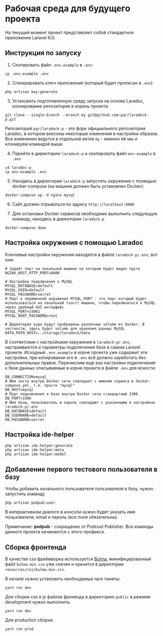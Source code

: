 # Рабочая среда для будущего проекта

На текущий момент проект представляет собой стандартное приложение Laravel 6.0.

## Инструкция по запуску

1. Скопировать файл `.env.example` в `.env`:
```
cp .env.example .env
```

2. Сгенерировать ключ приложения (который будет прописан в `.env`)
```
php artisan key:generate 
```

3. Установить подготовленную среду запуска на основе Laradoc, клонирование репозитория в корень проекта:
```
git clone --single-branch --branch my git@github.com:pqr/laradock-p.git
```
Репозиторий `pqr/laradock-p` - это форк официального репозитория Laradoc, в котором внесены некоторые изменения в настройки образов.
Все изменения ведутся в отдельной ветке `my` - именно её мы и клонируем командой выше.

4. Перейти в директорию `laradock-p` и скопировать файл `env-example` в `.env`
```
cd laradoc-p
cp env-example .env
```

5. Находясь в директории `laradock-p` запустить окружение с поомщью docker-compose (на машине должен быть установлен Docker):
```
docker-compose up -d nginx mysql
```

6. Сайт должен отрываться по адресу `http://localhost:8000`

7. Для остановки Docker сервисов необходимо выполнить следующую команду, находясь в директории `laradock-p`
```
docker-compose down
```

## Настройка окружения с помощью Laradoc

Ключевые настройки окружения находятся в файле `laradock-p/.env`, вот они:
```
# Задаёт порт на локальной машине на котором будет виден nginx   
NGINX_HOST_HTTP_PORT=8000

# Настройки подключения к MySQL
MYSQL_DATABASE=default
MYSQL_USER=default
MYSQL_PASSWORD=secret
# Порт в переменной окружения MYSQL_PORT - это порт который будет использоваться на локальной (хост) машине, чтобы подключиться к MySQL через удобный GUI интерфейс 
MYSQL_PORT=33061
MYSQL_ROOT_PASSWORD=root

# Директория куда будут проброшены различные volume из Docker. В частности, здесь будет volume для хранения данных MySQL
DATA_PATH_HOST=../storage/laradock/data
```

В соответсвии с настройками окружения в `laradock-p/.env`, настраиваются и параметры подключения базе в самом Laravel проекте.
Исходный `.env.example` в корне проекта уже содержит эти настройки, при копировании его в `.env` всё должно заработать без дополнительных правок.
Перечислим ещё раз настройки подключения к базе данных описываемые в корне проекта в файле `.env` для ясности:
```
DB_CONNECTION=mysql
# Имя хоста внутри Docker сети совпадает с именем сервиса в docker-compose.yml, т.е. просто "mysql"
DB_HOST=mysql
# Порт подключения к базе внутри Docker сети стандартный 3306
DB_PORT=3306
# Имя базы, пользователь и пароль совпадают с указанными в настройках laradock-p/.env
DB_DATABASE=default
DB_USERNAME=default
DB_PASSWORD=secret
``` 

## Настройка ide-helper

```
php artisan ide-helper:generate
php artisan ide-helper:meta
php artisan ide-helper:model
```

## Добавление первого тестового пользователя в базу

Чтобы добавить начального пользователя пользователя в базу, нужно запустить команду
```
php artisan podpub:user
```
В интерактивном диалоге в консоли нужно будет указать имя пользователя, email и пароль (все поля обязательны).

Примечание:
**podpub** - сокращение от Podcust Publisher. Все команды данного проекта начинаются с этого профикса.

## Сборка фронтенда

В качестве css фреймворка используется [Bulma](https://bulma.io), минифицированный файл `bulma.min.css` уже скачен и хранится в директории `resources/css/bulma.min.css`.

В начале нужно установить необходимые npm пакеты:
```
yarn run dev
```

Для сборки css и js файлов фроненда в директорию `public` в режиме development нужно выполнить:
```
yarn run dev
```

Для production сборки:
```
yarn run prod
```
